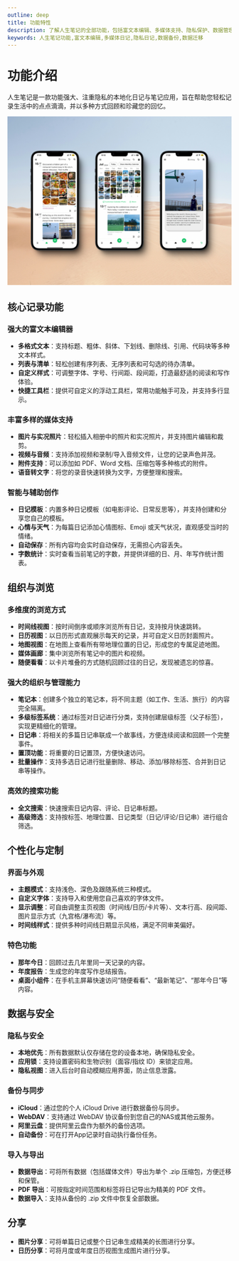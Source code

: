 ```yaml
---
outline: deep
title: 功能特性
description: 了解人生笔记的全部功能，包括富文本编辑、多媒体支持、隐私保护、数据管理等。
keywords: 人生笔记功能,富文本编辑,多媒体日记,隐私日记,数据备份,数据迁移
---
```


<script setup>
import { ref } from 'vue';

const articleData = ref({
  "@context": "https://schema.org",
  "@type": "Article",
  "headline": "人生笔记功能特性",
  "description": "了解人生笔记的全部功能，包括富文本编辑、多媒体支持、隐私保护、数据管理等。",
  "author": {
    "@type": "Organization",
    "name": "人生笔记"
  },
  "publisher": {
    "@type": "Organization",
    "name": "人生笔记",
    "logo": {
      "@type": "ImageObject",
      "url": "https://lifelog.iofree.xyz/assets/logo.png"
    }
  }
});
</script>

<StructuredData :data="articleData" />

# 功能介绍

人生笔记是一款功能强大、注重隐私的本地化日记与笔记应用，旨在帮助您轻松记录生活中的点点滴滴，并以多种方式回顾和珍藏您的回忆。

<img src="/assets/feature_view.png" alt="Feature View">

## 核心记录功能

### 强大的富文本编辑器
- **多格式文本**：支持标题、粗体、斜体、下划线、删除线、引用、代码块等多种文本样式。
- **列表与清单**：轻松创建有序列表、无序列表和可勾选的待办清单。
- **自定义样式**：可调整字体、字号、行间距、段间距，打造最舒适的阅读和写作体验。
- **快捷工具栏**：提供可自定义的浮动工具栏，常用功能触手可及，并支持多行显示。

### 丰富多样的媒体支持
- **图片与实况照片**：轻松插入相册中的照片和实况照片，并支持图片编辑和裁剪。
- **视频与音频**：支持添加视频和录制/导入音频文件，让您的记录声色并茂。
- **附件支持**：可以添加如 PDF、Word 文档、压缩包等多种格式的附件。
- **语音转文字**：将您的录音快速转换为文字，方便整理和搜索。

### 智能与辅助创作
- **日记模板**：内置多种日记模板（如电影评论、日常反思等），并支持创建和分享您自己的模板。
- **心情与天气**：为每篇日记添加心情图标、Emoji 或天气状况，直观感受当时的情绪。
- **自动保存**：所有内容均会实时自动保存，无需担心内容丢失。
- **字数统计**：实时查看当前笔记的字数，并提供详细的日、月、年写作统计图表。

## 组织与浏览

### 多维度的浏览方式
- **时间线视图**：按时间倒序或顺序浏览所有日记，支持按月快速跳转。
- **日历视图**：以日历形式直观展示每天的记录，并可自定义日历封面照片。
- **地图视图**：在地图上查看所有带地理位置的日记，形成您的专属足迹地图。
- **媒体画廊**：集中浏览所有笔记中的图片和视频。
- **随便看看**：以卡片堆叠的方式随机回顾过往的日记，发现被遗忘的惊喜。

### 强大的组织与管理能力
- **笔记本**：创建多个独立的笔记本，将不同主题（如工作、生活、旅行）的内容完全隔离。
- **多级标签系统**：通过标签对日记进行分类，支持创建层级标签（父子标签），实现更精细化的管理。
- **日记串**：将相关的多篇日记串联成一个故事线，方便连续阅读和回顾一个完整事件。
- **置顶功能**：将重要的日记置顶，方便快速访问。
- **批量操作**：支持多选日记进行批量删除、移动、添加/移除标签、合并到日记串等操作。

### 高效的搜索功能
- **全文搜索**：快速搜索日记内容、评论、日记串标题。
- **高级筛选**：支持按标签、地理位置、日记类型（日记/评论/日记串）进行组合筛选。

## 个性化与定制

### 界面与外观
- **主题模式**：支持浅色、深色及跟随系统三种模式。
- **自定义字体**：支持导入和使用您自己喜欢的字体文件。
- **显示调整**：可自由调整主页视图（时间线/日历/卡片等）、文本行高、段间距、图片显示方式（九宫格/瀑布流）等。
- **时间线样式**：提供多种时间线日期显示风格，满足不同审美偏好。

### 特色功能
- **那年今日**：回顾过去几年里同一天记录的内容。
- **年度报告**：生成您的年度写作总结报告。
- **桌面小组件**：在手机主屏幕快速访问“随便看看”、“最新笔记”、“那年今日”等内容。

## 数据与安全

### 隐私与安全
- **本地优先**：所有数据默认仅存储在您的设备本地，确保隐私安全。
- **应用锁**：支持设置密码和生物识别（面容/指纹 ID）来锁定应用。
- **隐私视图**：进入后台时自动模糊应用界面，防止信息泄露。

### 备份与同步
- **iCloud**：通过您的个人 iCloud Drive 进行数据备份与同步。
- **WebDAV**：支持通过 WebDAV 协议备份到您自己的NAS或其他云服务。
- **阿里云盘**：提供阿里云盘作为额外的备份选项。
- **自动备份**：可在打开App记录时自动执行备份任务。

### 导入与导出
- **数据导出**：可将所有数据（包括媒体文件）导出为单个 .zip 压缩包，方便迁移和保管。
- **PDF 导出**：可按指定时间范围和标签将日记导出为精美的 PDF 文件。
- **数据导入**：支持从备份的 .zip 文件中恢复全部数据。

## 分享

- **图片分享**：可将单篇日记或整个日记串生成精美的长图进行分享。
- **日历分享**：可将月度或年度日历视图生成图片进行分享。
